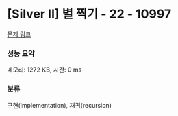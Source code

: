 # [Silver II] 별 찍기 - 22 - 10997 

[문제 링크](https://www.acmicpc.net/problem/10997) 

### 성능 요약

메모리: 1272 KB, 시간: 0 ms

### 분류

구현(implementation), 재귀(recursion)

